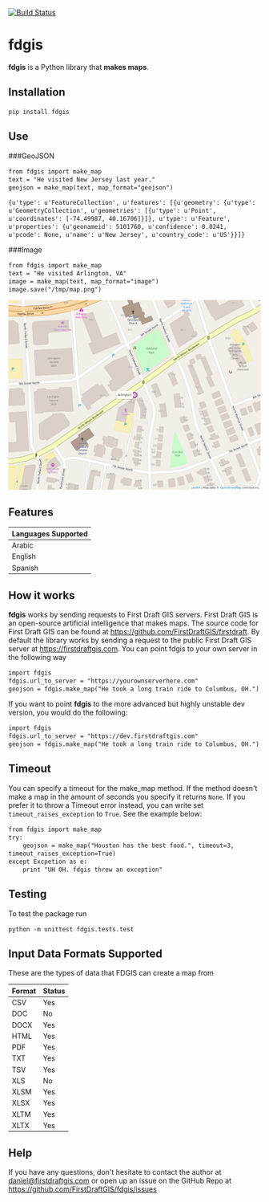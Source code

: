 [![Build Status](https://travis-ci.org/FirstDraftGIS/fdgis.svg?branch=master)](https://travis-ci.org/FirstDraftGIS/fdgis)

# fdgis
**fdgis** is a Python library that **makes maps**.

## Installation
```
pip install fdgis
```

## Use
###GeoJSON
```
from fdgis import make_map
text = "He visited New Jersey last year."
geojson = make_map(text, map_format="geojson")
```
```
{u'type': u'FeatureCollection', u'features': [{u'geometry': {u'type': u'GeometryCollection', u'geometries': [{u'type': u'Point', u'coordinates': [-74.49987, 40.16706]}]}, u'type': u'Feature', u'properties': {u'geonameid': 5101760, u'confidence': 0.0241, u'pcode': None, u'name': u'New Jersey', u'country_code': u'US'}}]}
```

###Image
```
from fdgis import make_map
text = "He visited Arlington, VA"
image = make_map(text, map_format="image")
image.save("/tmp/map.png")
```
<img src="https://raw.githubusercontent.com/FirstDraftGIS/fdgis/master/arlington.png" width="700px">

## Features
| Languages Supported |
| ------------------- |
| Arabic |
| English |
| Spanish|

## How it works
**fdgis** works by sending requests to First Draft GIS servers.  First Draft GIS is an open-source artificial intelligence that makes maps.  The source code for First Draft GIS can be found at https://github.com/FirstDraftGIS/firstdraft.  By default the library works by sending a request to the public First Draft GIS server at https://firstdraftgis.com.  You can point fdgis to your own server in the following way
```
import fdgis
fdgis.url_to_server = "https://yourownserverhere.com"
geojson = fdgis.make_map("He took a long train ride to Columbus, OH.")
```
If you want to point **fdgis** to the more advanced but highly unstable dev version, you would do the following:
```
import fdgis
fdgis.url_to_server = "https://dev.firstdraftgis.com"
geojson = fdgis.make_map("He took a long train ride to Columbus, OH.")
```

## Timeout
You can specify a timeout for the make_map method.  If the method doesn't make a map in the amount of seconds you specify it returns `None`.  If you prefer it to throw a Timeout error instead, you can write set `timeout_raises_exception` to `True`.  See the example below:
```
from fdgis import make_map
try:
    geojson = make_map("Houston has the best food.", timeout=3, timeout_raises_exception=True)
except Excpetion as e:
    print "UH OH. fdgis threw an exception"
```


## Testing
To test the package run
```
python -m unittest fdgis.tests.test
```

## Input Data Formats Supported
These are the types of data that FDGIS can create a map from

| Format | Status |
| ------ | ------ |
| CSV | Yes |
| DOC | No |
| DOCX | Yes |
| HTML | Yes |
| PDF | Yes |
| TXT | Yes |
| TSV | Yes |
| XLS | No |
| XLSM | Yes |
| XLSX | Yes |
| XLTM | Yes |
| XLTX | Yes |

## Help
If you have any questions, don't hesitate to contact the author at daniel@firstdraftgis.com or open up an issue on the GitHub Repo at https://github.com/FirstDraftGIS/fdgis/issues
